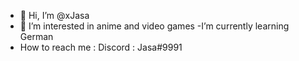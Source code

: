 - 👋 Hi, I’m @xJasa
- 👀 I’m interested in anime and video games
-I’m currently learning German
- How to reach me : Discord : Jasa#9991

<!---
xJasa/xJasa is a ✨ special ✨ repository because its `README.md` (this file) appears on your GitHub profile.
You can click the Preview link to take a look at your changes.
--->
